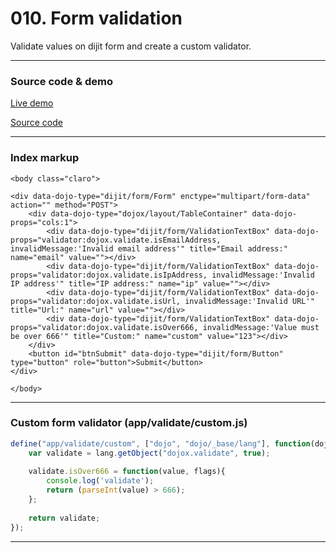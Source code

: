 # 010. Form validation

Validate values on dijit form and create a custom validator.
***


### Source code & demo

[Live demo](http://demo.dojotutorial.org/010-form-validation/)

[Source code](https://github.com/cepa/dojo-tutorial/tree/master/010-form-validation)

***


### Index markup
~~~ html5
<body class="claro">

<div data-dojo-type="dijit/form/Form" enctype="multipart/form-data" action="" method="POST">
    <div data-dojo-type="dojox/layout/TableContainer" data-dojo-props="cols:1">
        <div data-dojo-type="dijit/form/ValidationTextBox" data-dojo-props="validator:dojox.validate.isEmailAddress, invalidMessage:'Invalid email address'" title="Email address:" name="email" value=""></div>
        <div data-dojo-type="dijit/form/ValidationTextBox" data-dojo-props="validator:dojox.validate.isIpAddress, invalidMessage:'Invalid IP address'" title="IP address:" name="ip" value=""></div>
        <div data-dojo-type="dijit/form/ValidationTextBox" data-dojo-props="validator:dojox.validate.isUrl, invalidMessage:'Invalid URL'" title="Url:" name="url" value=""></div>
        <div data-dojo-type="dijit/form/ValidationTextBox" data-dojo-props="validator:dojox.validate.isOver666, invalidMessage:'Value must be over 666'" title="Custom:" name="custom" value="123"></div>
    </div>
    <button id="btnSubmit" data-dojo-type="dijit/form/Button" type="button" role="button">Submit</button>
</div>

</body>
~~~
***


### Custom form validator (app/validate/custom.js)
~~~ javascript
define("app/validate/custom", ["dojo", "dojo/_base/lang"], function(dojo, lang){
	var validate = lang.getObject("dojox.validate", true);
	
	validate.isOver666 = function(value, flags){
		console.log('validate');
		return (parseInt(value) > 666);
	};
	
	return validate;
});
~~~
***


